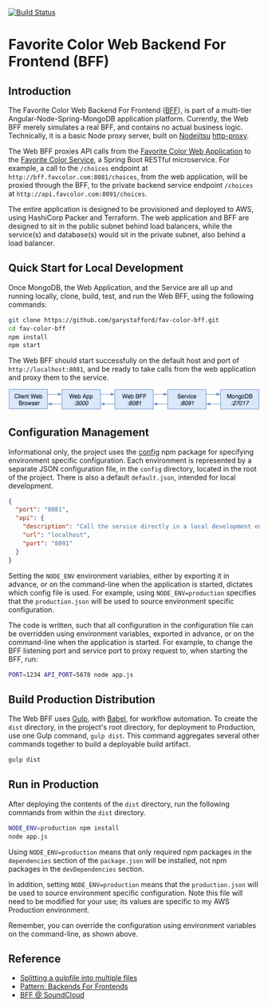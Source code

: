 [![Build Status](https://travis-ci.org/garystafford/fav-color-bff.svg?branch=master)](https://travis-ci.org/garystafford/fav-color-bff)

# Favorite Color Web Backend For Frontend (BFF)

## Introduction

The Favorite Color Web Backend For Frontend ([BFF](http://samnewman.io/patterns/architectural/bff/)), is part of a multi-tier Angular-Node-Spring-MongoDB application platform. Currently, the Web BFF merely simulates a real BFF, and contains no actual business logic. Technically, it is a basic Node proxy server, built on [Nodejitsu](https://nodejitsu.com/) [http-proxy](https://www.npmjs.com/package/http-proxy).

The Web BFF proxies API calls from the [Favorite Color Web Application](https://github.com/garystafford/fav-color-ngweb) to the [Favorite Color Service](https://github.com/garystafford/fav-color-service), a Spring Boot RESTful microservice. For example, a call to the `/choices` endpoint at `http://bff.favcolor.com:8081/choices`, from the web application, will be proxied through the BFF, to the private backend service endpoint `/choices` at `http://api.favcolor.com:8091/choices`.

The entire application is designed to be provisioned and deployed to AWS, using HashiCorp Packer and Terraform. The web application and BFF are designed to sit in the public subnet behind load balancers, while the service(s) and database(s) would sit in the private subnet, also behind a load balancer.

## Quick Start for Local Development

Once MongoDB, the Web Application, and the Service are all up and running locally, clone, build, test, and run the Web BFF, using the following commands:

```bash
git clone https://github.com/garystafford/fav-color-bff.git
cd fav-color-bff
npm install
npm start
```

The Web BFF should start successfully on the default host and port of `http://localhost:8081`, and be ready to take calls from the web application and proxy them to the service.

![Local Architecture](local-bff.png)

## Configuration Management

Informational only, the project uses the [config](https://www.npmjs.com/package/config) npm package for specifying environment specific configuration. Each environment is represented by a separate JSON configuration file, in the `config` directory, located in the root of the project. There is also a default `default.json`, intended for local development.

```json
{
  "port": "8081",
  "api": {
    "description": "Call the service directly in a local development environment",
    "url": "localhost",
    "port": "8091"
  }
}
```

Setting the `NODE_ENV` environment variables, either by exporting it in advance, or on the command-line when the application is started, dictates which config file is used. For example, using `NODE_ENV=production` specifies that the `production.json` will be used to source environment specific configuration.

The code is written, such that all configuration in the configuration file can be overridden using environment variables, exported in advance, or on the command-line when the application is started. For example, to change the BFF listening port and service port to proxy request to, when starting the BFF, run:

```bash
PORT=1234 API_PORT=5678 node app.js
```

## Build Production Distribution

The Web BFF uses [Gulp](http://gulpjs.com/), with [Babel](https://www.npmjs.com/package/gulp-babel), for workflow automation. To create the `dist` directory, in the project's root directory, for deployment to Production, use one Gulp command, `gulp dist`. This command aggregates several other commands together to build a deployable build artifact.

```bash
gulp dist
```

## Run in Production

After deploying the contents of the `dist` directory, run the following commands from within the `dist` directory.

```bash
NODE_ENV=production npm install
node app.js
```

Using `NODE_ENV=production` means that only required npm packages in the `dependencies` section of the `package.json` will be installed, not npm packages in the `devDependencies` section.

In addition, setting `NODE_ENV=production` means that the `production.json` will be used to source environment specific configuration. Note this file will need to be modified for your use; its values are specific to my AWS Production environment.

Remember, you can override the configuration using environment variables on the command-line, as shown above.

## Reference

- [Splitting a gulpfile into multiple files](http://macr.ae/article/splitting-gulpfile-multiple-files.html)
- [Pattern: Backends For Frontends](http://samnewman.io/patterns/architectural/bff/)
- [BFF @ SoundCloud](https://www.thoughtworks.com/insights/blog/bff-soundcloud)
